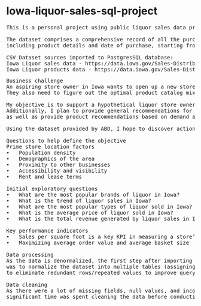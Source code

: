 # Iowa-liquor-sales-sql-project
<pre>
This is a personal project using public liquor sales data provided by the Iowa ABD (Alcoholic Beverages Division)

The dataset comprises a comprehensive record of all the purchase transactions made by Iowa Class "E" liquor licensees for spirits,
including product details and date of purchase, starting from January 1, 2012, up to the present time.

CSV Dataset sources imported to PostgresSQL database: 
Iowa Liquor sales data - https://data.iowa.gov/Sales-Distribution/Iowa-Liquor-Sales/m3tr-qhgy
Iowa Liquor products data - https://data.iowa.gov/Sales-Distribution/Iowa-Liquor-Products/gckp-fe7r </pre>

<pre>
Business challenge
An aspiring store owner in Iowa wants to open up a new store at a prime location that would enable them to maximize sales and profits. 
They also need to figure out the optimal product catalog mix to minimize overstocking and maximize sales per square foot. 

My objective is to support a hypothetical liquor store owner based in Iowa in their endeavor to expand to new locations across the state. 
Additionally, I plan to provide general recommendations for suitable locations to the business owner 
as well as provide product recommendations based on demand an sales trends

Using the dataset provided by ABD, I hope to discover actionable insights that will help the store owner make an informed decision.

Questions to help define the objective 
Prime store location factors
•	Population density
•	Demographics of the area
•	Proximity to other businesses
•	Accessibility and visibility
•	Rent and lease terms

Initial exploratory questions
•	What are the most popular brands of liquor in Iowa?
•	What is the trend of liquor sales in Iowa?
•	What are the most popular types of liquor sold in Iowa?
•	What is the average price of liquor sold in Iowa?
•	What is the total revenue generated by liquor sales in Iowa?

Key performance indicators
•	Sales per square foot is a key KPI in measuring a store’s efficiency in driving sales in the space allotted to them
•	Maximizing average order value and average basket size 

Data processing
As the data is denormalized, the first step after importing the dataset to a local PostgresSQL database
was to normalize the dataset into multiple tables (assigning appropriate primary and foreign keys)
to eliminate redundant rows/repeated values to improve querying speed and ensure data integrity

Data cleaning
As there were a lot of missing fields, null values, and inconsistency across table relationships, 
significant time was spent cleaning the data before conducting any data analysis. 

</pre>

